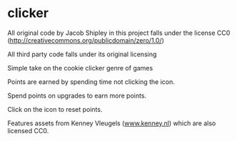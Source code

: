 clicker
=======

All original code by Jacob Shipley in this project falls under the license CC0 (http://creativecommons.org/publicdomain/zero/1.0/)

All third party code falls under its original licensing

Simple take on the cookie clicker genre of games

Points are earned by spending time not clicking the icon.

Spend points on upgrades to earn more points.  

Click on the icon to reset points.

Features assets from Kenney Vleugels (www.kenney.nl) which are also licensed CC0.
